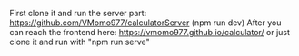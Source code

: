 First clone it and run the server part: https://github.com/VMomo977/calculatorServer (npm run dev)
After you can reach the frontend here: https://vmomo977.github.io/calculator/ or just clone it and run with "npm run serve"
